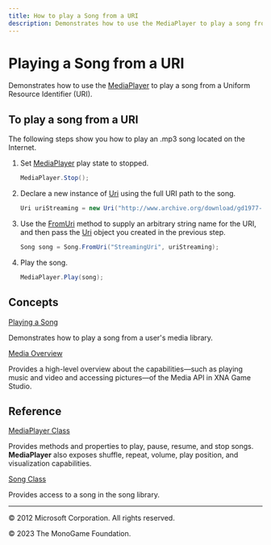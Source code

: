 ```yaml
---
title: How to play a Song from a URI
description: Demonstrates how to use the MediaPlayer to play a song from a Uniform Resource Identifier (URI).
---
```


# Playing a Song from a URI

Demonstrates how to use the [MediaPlayer](xref:Microsoft.Xna.Framework.Media.MediaPlayer) to play a song from a Uniform Resource Identifier (URI).

## To play a song from a URI

The following steps show you how to play an .mp3 song located on the Internet.

1. Set [MediaPlayer](xref:Microsoft.Xna.Framework.Media.MediaPlayer) play state to stopped.

    ```csharp
    MediaPlayer.Stop();
    ```

2. Declare a new instance of [Uri](http://msdn.microsoft.com/en-us/library/system.uri.aspx) using the full URI path to the song.

    ```csharp
    Uri uriStreaming = new Uri("http://www.archive.org/download/gd1977-05-08.shure57.stevenson.29303.flac16/gd1977-05-08d02t06_vbr.mp3");
    ```

3. Use the [FromUri](xref:Microsoft.Xna.Framework.Media.Song) method to supply an arbitrary string name for the URI, and then pass the [Uri](http://msdn.microsoft.com/en-us/library/system.uri.aspx) object you created in the previous step.

    ```csharp
    Song song = Song.FromUri("StreamingUri", uriStreaming);
    ```

4. Play the song.

    ```csharp
    MediaPlayer.Play(song);
    ```

## Concepts

[Playing a Song](HowTo_PlayASong.md)

Demonstrates how to play a song from a user's media library.

[Media Overview](../whatis/WhatIs_Audio.md)

Provides a high-level overview about the capabilities—such as playing music and video and accessing pictures—of the Media API in XNA Game Studio.

## Reference

[MediaPlayer Class](xref:Microsoft.Xna.Framework.Media.MediaPlayer)

Provides methods and properties to play, pause, resume, and stop songs. **MediaPlayer** also exposes shuffle, repeat, volume, play position, and visualization capabilities.

[Song Class](xref:Microsoft.Xna.Framework.Media.Song)

Provides access to a song in the song library.

---

© 2012 Microsoft Corporation. All rights reserved.

© 2023 The MonoGame Foundation.
